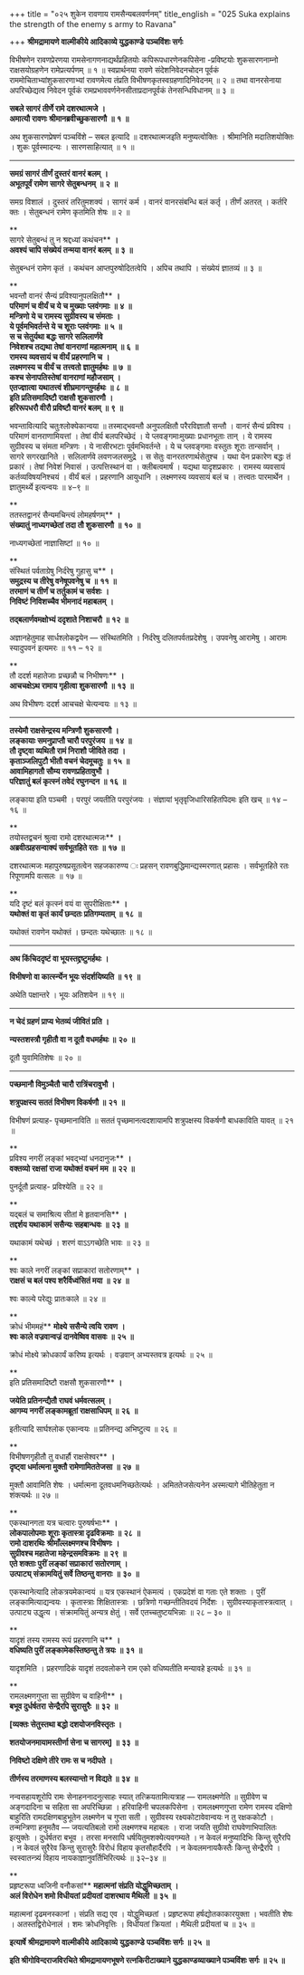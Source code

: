 +++
title = "०२५ शुकेन रावणाय रामसैन्यबलवर्णनम्"
title_english = "025 Suka explains the strength of the enemy s army to Ravana"

+++
**श्रीमद्रामायणे वाल्मीकीये आदिकाव्ये युद्धकाण्डे** **पञ्चविंशः सर्गः**

विभीषणेन रावणप्रेरणया रामसेनागणनाद्यर्थंप्रहितयोः कपिरूपधारणेनकपिसेना -प्रविष्टयोः शुकसारणनाम्नो राक्षसयोग्रहणेन रामेप्रत्यर्पणम् ॥ १ ॥ स्वप्रार्थनया रावणे संदेशनिवेदनचोदन पूर्वकं राममोचिताभ्यांशुकसारणाभ्यां रावणमेत्य तंप्रति विभीषणकृतस्वग्रहणादिनिवेदनम् ॥ २ ॥ तथा वानरसेनाया अपरिच्छेद्यत्व निवेदन पूर्वकं रामप्रभाववर्णनेनसीताप्रदानपूर्वकं तेनसन्धिविधानम् ॥ ३ ॥

**सबले सागरं तीर्णे रामे दशरथात्मजे** **।  
अमात्यौ रावणः श्रीमानब्रवीच्छुकसारणौ** **॥** **१** **॥**

अथ शुकसारणप्रेषणं पञ्चविंशे – सबल इत्यादि ॥ दशरथात्मजइति मनुष्यत्वोक्तिः । श्रीमानिति मदातिशयोक्तिः । शुकः पूर्वस्मादन्यः । सारणसाहित्यात् ॥ १ ॥

****

**समग्रं सागरं तीर्णं दुस्तरं वानरं बलम्** **।  
अभूतपूर्वं रामेण सागरे सेतुबन्धनम्** **॥** **२** **॥**

समग्र विशालं । दुस्तरं तरितुमशक्यं । सागरं कर्म । वानरं वानरसंबन्धि बलं कर्तृ । तीर्णं अतरत् । कर्तरि क्तः । सेतुबन्धनं रामेण कृतमिति शेषः ॥ २ ॥

**  
सागरे सेतुबन्धं तु न श्रद्दध्यां कथंचन** **।  
अवश्यं चापि संख्येयं तन्मया वानरं बलम्** **॥** **३** **॥**

सेतुबन्धनं रामेण कृतं । कथंचन आप्तपुरुषोदितत्वेपि । अपिच तथापि । संख्येयं ज्ञातव्यं ॥ ३ ॥

**  
भवन्तौ वानरं सैन्यं प्रविश्यानुपलक्षितौ** **।  
परिमाणं च वीर्यं च ये च मुख्याः प्लवंगमाः** **॥** **४** **॥  
मन्त्रिणो ये च रामस्य सुग्रीवस्य च संमताः** **।  
ये पूर्वमभिवर्तन्ते ये च शूराः प्लवंगमाः** **॥** **५** **॥  
स च सेतुर्यथा बद्धः सागरे सलिलार्णवे  
निवेशश्च तद्यथा तेषां वानराणां महात्मनाम्** **॥** **६** **॥  
रामस्य व्यवसायं च वीर्यं प्रहरणानि च** **।  
लक्ष्मणस्य च वीर्यं च** **तत्त्वतो ज्ञातुमर्हथः** **॥** **७** **॥  
कश्च सेनापतिस्तेषां वानराणां महौजसाम्** **।  
एतज्ज्ञात्वा यथातत्त्वं शीघ्रमागन्तुमर्हथः** **॥** **८** **॥  
इति प्रतिसमादिष्टौ राक्षसौ शुकसारणौ** **।  
हरिरूपधरौ वीरौ प्रविष्टौ वानरं बलम्** **॥** **९** **॥**

भवन्तावित्यादि चतुःश्लोक्येकान्वया ॥ तस्माद्भवन्तौ अनुपलक्षितौ परैरविज्ञातौ सन्तौ । वानरं सैन्यं प्रविश्य । परिमाणं वानराणामियत्तां । तेषां वीर्य बलपरिच्छेदं । ये प्लवङ्गमाःमुख्याः प्रधानभूताः तान् । ये रामस्य सुग्रीवस्य च संमता मन्त्रिणः । ये नासीरभटाः पूर्वमभिवर्तन्ते । ये च प्लवङ्गमाः वस्तुतः शूराः तान्सर्वान् । सागरे सगरखानिते । सलिलार्णवे लवणजलसमुद्रे । स सेतुः वानरतरणार्थसेतुश्च । यथा येन प्रकारेण बद्धः तं प्रकारं । तेषां निवेशं निवासं । उत्पत्तिस्थानं वा । क्लीबत्वमार्षं । यद्यथा यादृशप्रकारः । रामस्य व्यवसायं कर्तव्यविषयनिश्चयं । वीर्यं बलं । प्रहरणानि आयुधानि । लक्ष्मणस्य व्यवसायं बलं च । तत्त्वतः पारमार्थेन । ज्ञातुमर्थ्ये इत्यन्वयः ॥ ४–९ ॥

**  
ततस्तद्वानरं सैन्यमचिन्त्यं लोमहर्षणम्** **।  
संख्यातुं नाध्यगच्छेतां तदा तौ शुकसारणौ** **॥** **१०** **॥**

नाध्यगच्छेतां नाज्ञासिष्टां ॥ १० ॥

**  
संस्थितं पर्वताग्रेषु निर्दरेषु गुहासु च** **।  
समुद्रस्य च तीरेषु वनेषूपवनेषु च** **॥** **११** **॥  
तरमाणं च तीर्णं च तर्तुकामं च सर्वशः** **।  
निविष्टं निविशच्चैव भीमनादं महाबलम्** **।**

**तद्बलार्णवमक्षोभ्यं ददृशाते निशाचरौ ॥** **१२** **॥**

अज्ञानहेतुमाह सार्धश्लोकद्वयेन — संस्थितमिति । निर्दरेषु दलितपर्वतप्रदेशेषु । उपवनेषु आरामेषु । आरामः स्यादुपवनं इत्यमरः ॥ ११ – १२ ॥

**  
तौ ददर्श महातेजाः प्रच्छन्नौ च निभीषणः** **।  
आचचक्षेऽथ रामाय गृहीत्वा शुकसारणौ** **॥** **१३** **॥**

अथ विभीषणः ददर्श आचचक्षे चेत्यन्वयः ॥ १३ ॥

****

**तस्येमौ राक्षसेन्द्रस्य मन्त्रिणौ शुकसारणौ ।  
लङ्कायाः समनुप्राप्तौ चारौ परपुरंजय** **॥** **१४** **॥  
तौ दृष्ट्वा व्यथितौ रामं निराशौ जीविते तदा** **।  
कृताञ्जलिपुटौ भीतौ वचनं चेदमूचतुः** **॥** **१५** **॥  
आवामिहागतौ सौम्य रावणप्रहितावुभौ** **।  
परिज्ञातुं बलं कृत्स्नं तवेदं रघुनन्दन** **॥** **१६** **॥**

लङ्काया इति पञ्चमी । परपुरं जयतीति परपुरंजयः । संज्ञायां भृतृवृजिधारिसहितपिदमः इति खच् ॥ १४ – १६ ॥

**  
तयोस्तद्वचनं श्रुत्वा रामो दशरथात्मजः** **।  
अब्रवीत्प्रहसन्वाक्यं सर्वभूतहिते रतः** **॥** **१७** **॥**

दशरथात्मजः महापुरुषप्रसूतत्वेन सहजकारुण्य ः प्रहसन् रावणबुद्धिमान्द्यस्मरणात् प्रहासः । सर्वभूतहिते रतः रिपूणामपि वत्सलः ॥ १७ ॥

**  
यदि दृष्टं बलं कृत्स्नं वयं वा सुपरीक्षिताः** **।  
यथोक्तं वा कृतं कार्यं छन्दतः प्रतिगम्यताम्** **॥** **१८** **॥**

यथोक्तं रावणेन यथोक्तं । छन्दतः यथेच्छातः ॥ १८ ॥

****

**अथ किंचिददृष्टं वा भूयस्तद्द्रष्टुमर्हथः ।**

**विभीषणो वा कार्त्स्न्येन भूयः संदर्शयिष्यति ॥** **१९** **॥**

अथेति पक्षान्तरे । भूयः अतिशयेन ॥ १९ ॥

****

**न चेदं ग्रहणं प्राप्य भेतव्यं जीवितं प्रति ।**

**न्यस्तशस्त्रौ गृहीतौ वा न दूतौ वधमर्हथः ॥** **२०** **॥**

दूतौ युवामितिशेषः ॥ २० ॥

****

**पच्छमानौ विमुञ्चैतौ चारौ रात्रिंचरावुभौ ।**

**शत्रुपक्षस्य सततं विभीषण विकर्षणौ ॥** **२१** **॥**

विभीषणं प्रत्याह- पृच्छमानाविति ॥ सततं पृच्छमानत्वदशायामपि शत्रुपक्षस्य विकर्षणौ बाधकाविति यावत् ॥ २१ ॥

**  
प्रविश्य नगरीं लङ्कां भवद्भ्यां धनदानुजः** **।  
वक्तव्यो रक्षसां राजा यथोक्तं वचनं मम** **॥** **२२** **॥**

पुनर्दूतौ प्रत्याह- प्रविश्येति ॥ २२ ॥

**  
यद्बलं च समाश्रित्य सीतां मे हृतवानसि** **।  
तद्दर्शय यथाकामं ससैन्यः सहबान्धवः** **॥** **२३** **॥**

यथाकामं यथेच्छं । शरणं वाऽऽगच्छेति भावः ॥ २३ ॥

**  
श्वः काले नगरीं लङ्कां सप्राकारां सतोरणाम्** **।  
राक्षसं च बलं पश्य शरैर्विध्वंसितं मया** **॥** **२४** **॥**

श्वः काल्ये परेद्युः प्रातःकाले ॥ २४ ॥

**  
क्रोधं भीममहं** **मोक्ष्ये** **ससैन्ये त्वयि** **रावण** **।  
श्वः काले वज्रवान्वज्रं दानवेष्विव वासवः** **॥** **२५** **॥**

क्रोधं मोक्ष्ये क्रोधकार्यं करिष्य इत्यर्थः । वज्रवान् अभ्यस्तवत्र इत्यर्थः ॥ २५ ॥

**  
इति प्रतिसमादिष्टौ राक्षसौ शुकसारणौ** **।**

**जयेति प्रतिनन्द्यैतौ राघवं धर्मवत्सलम् ।  
आगम्य नगरीं लङ्कामब्रूतां राक्षसाधिपम्** **॥** **२६** **॥**

इतीत्यादि सार्घश्लोक एकान्वयः ॥ प्रतिनन्द्य अभिष्टुत्य ॥ २६ ॥

**  
विभीषणगृहीतौ तु वधार्हौ राक्षसेश्वर** **।  
दृष्ट्वा धर्मात्मना मुक्तौ रामेणामिततेजसा** **॥** **२७** **॥**

मुक्तौ आवामिति शेषः । धर्मात्मना दूतवधमनिच्छतेत्यर्थः । अमिततेजसेत्यनेन अस्मत्यागे भीतिहेतुता न शंक्त्यर्थः ॥ २७ ॥

**  
एकस्थानगता यत्र चत्वारः पुरुषर्षभाः** **।  
लोकपालोपमाः शूराः कृतास्त्रा दृढविक्रमाः** **॥** **२८** **॥  
रामो दाशरथिः श्रीमाँल्लक्ष्मणश्च विभीषणः** **।  
सुग्रीवश्च महातेजा महेन्द्रसमविक्रमः** **॥** **२९** **॥  
एते शक्ताः पुरीं लङ्कां सप्राकारां सतोरणाम्** **।  
उत्पाट्य् संक्रामयितुं सर्वे तिष्ठन्तु वानराः** **॥** **३०** **॥**

एकस्थानेत्यादि लोकत्रयमेकान्वयं ॥ यत्र एकस्थानं ऐकमत्यं । एकप्रदेशं वा गताः एते शक्ताः । पुरीं लङ्कामित्याद्यन्वयः । कृतास्त्राः शिक्षितास्त्राः । छत्रिणो गच्छन्तीतिवदयं निर्देशः । सुग्रीवस्याकृतास्त्रत्वात् । उत्पाट्य उद्धृत्य । संक्रामयितुं अन्यत्र क्षेतुं । सर्वे एतच्चतुष्टयभिन्नाः ॥ २८ – ३० ॥

**  
यादृशं तस्य रामस्य रूपं प्रहरणानि च** **।  
वधिष्यति पुरीं लङ्कामेकस्तिष्ठन्तु ते त्रयः** **॥** **३१** **॥**

यादृशमिति । प्रहरणादिकं यादृशं तदवलोकने राम एको वधिष्यतीति मन्यावहे इत्यर्थः ॥ ३१ ॥

**  
रामलक्ष्मणगुप्ता सा सुग्रीवेण च वाहिनी** **।  
बभूव दुर्धर्षतरा** **सेन्द्रैरपि सुरासुरैः** **॥** **३२** **॥**

**\[व्यक्तः सेतुस्तथा बद्धो दशयोजनविस्तृतः ।**

**शतयोजनमायामस्तीर्णा सेना च सागरम्\] ॥** **३३** **॥**

**निविष्टो दक्षिणे तीरे रामः स च नदीपते ।**

**तीर्णस्य तरमाणस्य बलस्यान्तो न विद्यते ॥** **३४** **॥**

नन्वसहायशूरोपि रामः सेनाहननादनुत्साहः स्यात् तत्क्रियतामित्यत्राह — रामलक्ष्मणेति ॥ सुग्रीवेण च अङ्गदादिना च सहिता सा अपरिच्छिन्ना । हरिवाहिनी चपलकपिसेना । रामलक्ष्मणगुप्ता रामेण रामस्य दक्षिणो बाहुरिति रामदक्षिणबाहुभूतेन लक्ष्मणेन च गुप्ता सती । सुग्रीवस्य रक्ष्यकोटावेवान्वयः न तु रक्षककोटौ । तन्मन्त्रिणा हनुमतैव — जयत्यतिबलो रामो लक्ष्मणश्च महाबलः । राजा जयति सुग्रीवो राघवेणाभिपालितः इत्युक्तेः । दुर्धर्षतरा बभूव । तरसा मनसापि धर्षयितुमशक्येत्यवगम्यते । न केवलं मनुष्यादिभिः किन्तु सुरैरपि । न केवलं सुरैरेव किन्तु सुरासुरैः विरोधं विहाय कृतसौहार्दैरपि । न केवलमनायकैस्तैः किन्तु सेन्द्रैरपि । स्वस्वातन्त्र्यं विहाय नायकाज्ञानुवर्तिभिरित्यर्थः ॥ ३२–३४ ॥

**  
प्रहृष्टरूपा ध्वजिनी वनौकसां** **महात्मनां संप्रति योद्धुमिच्छताम्** **।  
अलं विरोधेन शमो विधीयतां** **प्रदीयतां दाशरथाय मैथिली** **॥** **३५** **॥**

महात्मनां दृढमनस्कानां । संप्रति सद्य एव । योद्धुमिच्छतां । प्रहृष्टरूपा हर्षद्योतकाकारयुक्ता । भवतीति शेषः । अतस्तद्विरोधेनालं । शमः क्रोधनिवृत्तिः । विधीयतां क्रियतां । मैथिली प्रदीयतां च ॥ ३५ ॥

**इत्यार्षे** **श्रीमद्रामायणे वाल्मीकीये आदिकाव्ये युद्धकाण्डे** **पञ्चविंशः सर्गः ॥ २५** **॥**

**इति श्रीगोविन्दराजविरचिते श्रीमद्रामायणभूषणे रत्नकिरीटाख्याने युद्धकाण्डव्याख्याने पञ्चविंशः सर्गः ॥ २५ ॥**

